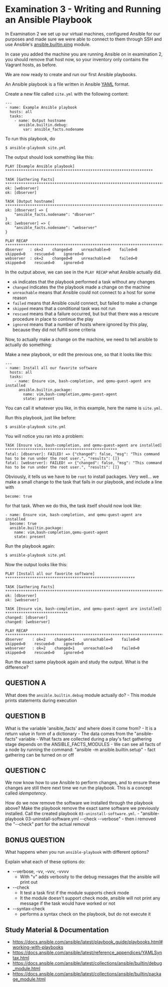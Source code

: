 # Examination 3 - Writing and Running an Ansible Playbook

In Examination 2 we set up our virtual machines, configured Ansible for our
purposes and made sure we were able to connect to them through SSH and use Ansible's
[ansible.builtin.ping](https://docs.ansible.com/ansible/latest/collections/ansible/builtin/ping_module.html) module.

In case you added the machine you are running Ansible on in examination 2, you should remove that host now,
so your inventory only contains the Vagrant hosts, as before.

We are now ready to create and run our first Ansible playbooks.

An Ansible playbook is a file written in Ansible [YAML](https://yaml.org/) format.

Create a new file called `site.yml` with the following content:

    ---
    - name: Example Ansible playbook
      hosts: all
      tasks:
        - name: Output hostname
          ansible.builtin.debug:
            var: ansible_facts.nodename

To run this playbook, do

    $ ansible-playbook site.yml

The output should look something like this:

    PLAY [Example Ansible playbook] ******************************************************************

    TASK [Gathering Facts] ***************************************************************************
    ok: [webserver]
    ok: [dbserver]

    TASK [Output hostname] ***************************************************************************
    ok: [dbserver] => {
        "ansible_facts.nodename": "dbserver"
    }
    ok: [webserver] => {
        "ansible_facts.nodename": "webserver"
    }

    PLAY RECAP ***************************************************************************************
    dbserver   : ok=2    changed=0    unreachable=0    failed=0    skipped=0    rescued=0    ignored=0
    webserver  : ok=2    changed=0    unreachable=0    failed=0    skipped=0    rescued=0    ignored=0

In the output above, we can see in the `PLAY RECAP` what Ansible actually did.

* `ok` indicates that the playbook performed a task without any changes
* `changed` indicates the the playbook made a change on the machine
* `unreachable` means that Ansible could not connect to a host for some reason
* `failed` means that Ansible could connect, but failed to make a change
* `skipped` means that a conditional task was not run
* `rescued` means that a failure occurred, but but that there was a rescure procedure in place to
   continue the play
* `ignored` means that a number of hosts where ignored by this play, because they did not fulfill
   some criteria

Now, to actually make a change on the machine, we need to tell ansible to actually do something:

Make a new playbook, or edit the previous one, so that it looks like this:

    ---
    - name: Install all our favorite software
      hosts: all
      tasks:
        - name: Ensure vim, bash-completion, and qemu-guest-agent are installed
          ansible.builtin.package:
            name: vim,bash-completion,qemu-guest-agent
            state: present

You can call it whatever you like, in this example, here the name is `site.yml`.

Run this playbook, just like before:

    $ ansible-playbook site.yml

You will notice you ran into a problem:

    TASK [Ensure vim, bash-completion, and qemu-guest-agent are installed] **************************************************
    fatal: [dbserver]: FAILED! => {"changed": false, "msg": "This command has to be run under the root user.", "results": []}
    fatal: [webserver]: FAILED! => {"changed": false, "msg": "This command has to be run under the root user.", "results": []}

Obviously, it tells us we have to be `root` to install packages. Very well... we make a
small change to the task that fails in our playbook, and include a line with

    become: true

for that task. When we do this, the task itself should now look like:

    - name: Ensure vim, bash-completion, and qemu-guest-agent are installed
      become: true
      ansible.builtin.package:
        name: vim,bash-completion,qemu-guest-agent
        state: present

Run the playbook again:

    $ ansible-playbook site.yml

Now the output looks like this:

    PLAY [Install all our favorite software] **********************************************************

    TASK [Gathering Facts] ****************************************************************************
    ok: [dbserver]
    ok: [webserver]

    TASK [Ensure vim, bash-completion, and qemu-guest-agent are installed] ****************************
    changed: [dbserver]
    changed: [webserver]

    PLAY RECAP ****************************************************************************************
    dbserver    : ok=2    changed=1    unreachable=0    failed=0    skipped=0    rescued=0    ignored=0
    webserver   : ok=2    changed=1    unreachable=0    failed=0    skipped=0    rescued=0    ignored=0

Run the exact same playbook again and study the output. What is the difference?

## QUESTION A

What does the `ansible.builtin.debug` module actually do?
    - This module prints statements during execution

## QUESTION B

What is the variable 'ansible_facts' and where does it come from?
    - It is a return value in form of a dictionary
    - The data comes from the "ansible-facts" variable
    - What facts are collected during a play's fact gathering stage depends on the ANSIBLE_FACTS_MODULES
    - We can see all facts of a node by running the command: "ansible <hostname> -m ansible.builtin.setup"
    - fact gathering can be turned on or off 

## QUESTION C

We now know how to use Ansible to perform changes, and to ensure these changes are still there
next time we run the playbook. This is a concept called _idempotency_.

How do we now remove the software we installed through the playbook above? Make the
playbook remove the exact same software we previously installed. Call the created
playbook `03-uninstall-software.yml`.
    - "ansible-playbook 03-uninstall-software.yml --check --verbose"
    - then i removed the "--check" part for the actual removal

## BONUS QUESTION

What happens when you run `ansible-playbook` with different options?

Explain what each of these options do:
* --verbose, -vv, -vvv, -vvvv
    - With "v" adds verbosity to the debug messages that the ansible will print out
* --check
    - It test a task first if the module supports check mode
    - It the module doesn't support check mode, ansible will not print any message if the task would have worked or not
* --syntax-check
    - performs a syntax check on the playbook, but do not execute it

## Study Material & Documentation

* https://docs.ansible.com/ansible/latest/playbook_guide/playbooks.html#working-with-playbooks
* https://docs.ansible.com/ansible/latest/reference_appendices/YAMLSyntax.html
* https://docs.ansible.com/ansible/latest/collections/ansible/builtin/debug_module.html
* https://docs.ansible.com/ansible/latest/collections/ansible/builtin/package_module.html
